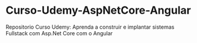 # Curso-Udemy-AspNetCore-Angular
Repositorio Curso Udemy: Aprenda a construir e implantar sistemas Fullstack com Asp.Net Core com o Angular
